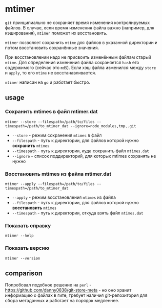 # mtimer

`git` принципиально не сохраняет время изменения контролируемых файлов. В случае, если время изменения файла важно (например, для кэширования), `mtimer` поможет их восстановить.

`mtimer` позволяет сохранить `mtime` для файлов в указанной директории и потом восстановить сохранённые значения.

При восстановлении надо не присвоить изменённым файлам старый `mtime`. Для определения изменения файла сохраняется `hash` его содержимого (сейчас это `md5`).
Если хэш файла изменился между `store` и `apply`, то его `mtime` не восстанавливается.

`mtimer` написан на `go` и работает быстро.

## usage

### Сохранить mtimes в файл mtimer.dat

`mtimer --store --filespath=/path/to/files --timespath=/path/to_mtimer_dat --ignore=node_modules,tmp,.git`

- `--store` - режим сохранения `mtimes` в файл
- `--filespath` - путь к директории, для файлов которой нужно **сохранить** `mtimes`
- `--timespath` - путь к директории, куда сохранить файл `mtimes.dat`
- `--ignore` - список поддиректорий, для которых mtimes сохранять не нужно

### Восстановить mtimes из файла mtimer.dat

`mtimer --apply --filespath=/path/to/files --timespath=/path/to_mtimer_dat`

- `--apply` - режим восстановления `mtimes` из файла
- `--filespath` - путь к директории, для файлов которой нужно **восстановить** `mtimes`
- `--timespath` - путь к директории, откуда взять файл `mtimes.dat`

### Показать справку

`mtimer --help`

### Показать версию

`mtimer --version`

## comparison

Попробовал подобное решение на `perl` - https://github.com/danny0838/git-store-meta - но оно хранит информацию о файлах в гите, требует наличия git-репозитория для сбора метаданных и работает на порядок медленнее.